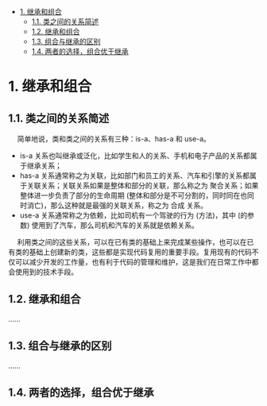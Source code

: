 
<!-- TOC -->

- [1. 继承和组合](#1-继承和组合)
    - [1.1. 类之间的关系简述](#11-类之间的关系简述)
    - [1.2. 继承和组合](#12-继承和组合)
    - [1.3. 组合与继承的区别](#13-组合与继承的区别)
    - [1.4. 两者的选择，组合优于继承](#14-两者的选择组合优于继承)

<!-- /TOC -->

# 1. 继承和组合  
<!-- 
https://mp.weixin.qq.com/s/KksIdVFsh2mr3kZvrNQHgg
https://time.geekbang.org/column/article/169593
https://blog.csdn.net/zymx14/article/details/79605926
https://blog.csdn.net/weixin_40995778/article/details/83306945
-->

## 1.1. 类之间的关系简述
&emsp; 简单地说，类和类之间的关系有三种：is-a、has-a 和 use-a。  

* is-a 关系也叫继承或泛化，比如学生和人的关系、手机和电子产品的关系都属于继承关系；
* has-a 关系通常称之为关联，比如部门和员工的关系、汽车和引擎的关系都属于关联关系；关联关系如果是整体和部分的关联，那么称之为 聚合关系；如果整体进一步负责了部分的生命周期 (整体和部分是不可分割的，同时同在也同时消亡)，那么这种就是最强的关联关系，称之为 合成 关系。
* use-a 关系通常称之为依赖，比如司机有一个驾驶的行为 (方法)，其中 (的参数) 使用到了汽车，那么司机和汽车的关系就是依赖关系。

&emsp; 利用类之间的这些关系，可以在已有类的基础上来完成某些操作，也可以在已有类的基础上创建新的类，这些都是实现代码复用的重要手段。复用现有的代码不仅可以减少开发的工作量，也有利于代码的管理和维护，这是我们在日常工作中都会使用到的技术手段。  

## 1.2. 继承和组合
......

## 1.3. 组合与继承的区别 
......

## 1.4. 两者的选择，组合优于继承  

